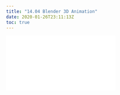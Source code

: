 ```yaml
---
title: "14.04 Blender 3D Animation"
date: 2020-01-26T23:11:13Z
toc: true
---
```


![Link to included file content](../../../../3d-modeling/blender/blender-3d-animation.md)
